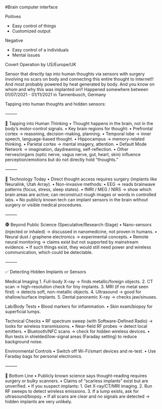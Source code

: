 #Brain computer interface 

Poitives
- Easy control of things
- Customized output

Negative 
- Easy control of a individuals 
- Mental issues

Covert Operation by US/Europe/UK

Sensor that directly tap into human thoughts via sensors with surgery involving no scars on body and connecting this entire  thought to Internet!! And most probably powered by heat generated by body.
And you know on whom and why this was implanted on!!
Happened somewhere between 01/07/2021 - 01/11/2021 in Tannenbusch, Germany 

Tapping into human thoughts and hidden sensors:

⸻

🧠 Tapping into Human Thinking
	•	Thought happens in the brain, not in the body’s motor-control signals.
	•	Key brain regions for thought:
	•	Prefrontal cortex → reasoning, decision-making, planning.
	•	Temporal lobe → inner speech, language-based thought.
	•	Hippocampus → memory-related thinking.
	•	Parietal cortex → mental imagery, attention.
	•	Default Mode Network → imagination, daydreaming, self-reflection.
	•	Other nerves/organs (optic nerve, vagus nerve, gut, heart, skin) influence perception/emotions but do not directly hold “thoughts.”

⸻

🔬 Technology Today
	•	Direct thought access requires surgery (implants like Neuralink, Utah Array).
	•	Non-invasive methods:
	•	EEG → reads brainwave patterns (focus, stress, sleep states).
	•	fMRI / MEG / NIRS → show which brain areas are active; can reconstruct rough images or words in controlled labs.
	•	No publicly known tech can implant sensors in the brain without surgery or visible medical procedures.

⸻

🕵️ Beyond Public Science (Speculative/Research-Stage)
	•	Nano-sensors (injected or inhaled) → discussed in nanomedicine, not proven in humans.
	•	Neural dust / graphene electronics → experimental concepts.
	•	Remote neural monitoring → claims exist but not supported by mainstream evidence.
	•	If such things exist, they would still need power and wireless communication, which could be detectable.

⸻

✅ Detecting Hidden Implants or Sensors

Medical Imaging
	1.	Full-body X-ray → finds metallic/foreign objects.
	2.	CT scan → high-resolution check for tiny implants.
	3.	MRI (if no metal seen first) → detects soft, non-metallic objects.
	4.	Ultrasound → good for shallow/surface implants.
	5.	Dental panoramic X-ray → checks jaw/sinuses.

Lab/Body Tests
	•	Blood markers for inflammation.
	•	Skin exam/biopsy for superficial lumps.

Technical Checks
	•	RF spectrum sweep (with Software-Defined Radio) → looks for wireless transmissions.
	•	Near-field RF probes → detect local emitters.
	•	Bluetooth/NFC scans → check for hidden wireless devices.
	•	Run tests in shielded/low-signal areas (Faraday setting) to reduce background noise.

Environmental Controls
	•	Switch off Wi-Fi/smart devices and re-test.
	•	Use Faraday bags for personal electronics.

⸻

📌 Bottom Line
	•	Publicly known science says thought-reading requires surgery or bulky scanners.
	•	Claims of “scarless implants” exist but are unverified.
	•	If you suspect implants:
	1.	Get X-ray/CT/MRI imaging.
	2.	Run RF sweeps to detect wireless emissions.
	3.	If a lump exists, ask for ultrasound/biopsy.
	•	If all scans are clear and no signals are detected → hidden implants are very unlikely.
